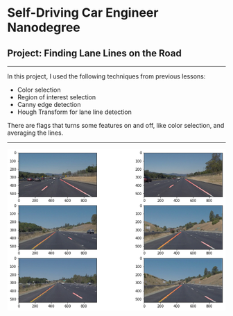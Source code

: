 
# Self-Driving Car Engineer Nanodegree


## Project: **Finding Lane Lines on the Road** 
***
In this project, I used the following techniques from previous lessons:

- Color selection
- Region of interest selection
- Canny edge detection 
- Hough Transform for lane line detection

There are flags that turns some features on and off, like color selection, and averaging the lines.

---


![png](output_13_0.png)
